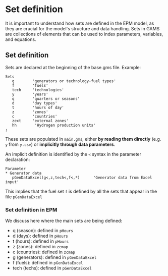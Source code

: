 # Set definition

It is important to understand how sets are defined in the EPM model, as they are crucial for the model's structure and data handling. Sets in GAMS are collections of elements that can be used to index parameters, variables, and equations. 

## Set definition

Sets are declared at the beginning of the base.gms file. Example:
```
Sets
   g        'generators or technology-fuel types'
   f        'fuels'
   tech     'technologies'
   y        'years'
   q        'quarters or seasons'
   d        'day types'
   t        'hours of day'
   z        'zones'
   c        'countries'
   zext     'external zones'
   hh        'Hydrogen production units'
;

```

These sets are populated in `main.gms`, either **by reading them directly** (e.g. `y` from `y.csv`) or **implicitly through data parameters**.

An implicit definition is identified by the `<` syntax in the parameter declaration:

``` 
Parameter
* Generator data
   pGenDataExcel(g<,z,tech<,f<,*)      'Generator data from Excel input'
```

This implies that the fuel set `f` is defined by all the sets that appear in the file `pGenDataExcel`

### Set definition in EPM

We discuss here where the main sets are being defined:
- q (season): defined in `pHours`
- d (days): defined in `pHours`
- t (hours): defined in `pHours`
- z (zones): defined in `zcmap`
- c (countries): defined in `zcmap`
- g (generators): defined in `pGenDataExcel`
- f (fuels): defined in `pGenDataExcel`
- tech (techs): defined in `pGenDataExcel`